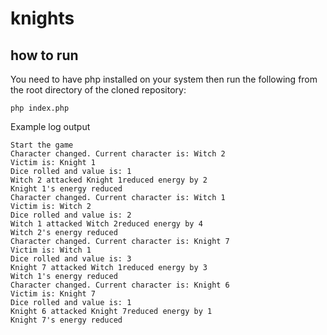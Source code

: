 # knights

## how to run
You need to have php installed on your system then run the following from the root directory of the cloned repository:
```
php index.php
```

Example log output
```
Start the game 
Character changed. Current character is: Witch 2
Victim is: Knight 1
Dice rolled and value is: 1
Witch 2 attacked Knight 1reduced energy by 2
Knight 1's energy reduced
Character changed. Current character is: Witch 1
Victim is: Witch 2
Dice rolled and value is: 2
Witch 1 attacked Witch 2reduced energy by 4
Witch 2's energy reduced
Character changed. Current character is: Knight 7
Victim is: Witch 1
Dice rolled and value is: 3
Knight 7 attacked Witch 1reduced energy by 3
Witch 1's energy reduced
Character changed. Current character is: Knight 6
Victim is: Knight 7
Dice rolled and value is: 1
Knight 6 attacked Knight 7reduced energy by 1
Knight 7's energy reduced

```


